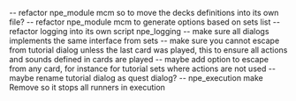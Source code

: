 -- refactor npe_module mcm so to move the decks definitions into its own file?
-- refactor npe_module mcm to generate options based on sets list
-- refactor logging into its own script npe_logging
-- make sure all dialogs implements the same interface from sets
-- make sure you cannot escape from tutorial dialog unless the last card was played, this to ensure all actions and sounds defined in cards are played
-- maybe add option to escape from any card, for instance for tutorial sets where actions are not used
-- maybe rename tutorial dialog as quest dialog?
-- npe_execution make Remove so it stops all runners in execution 